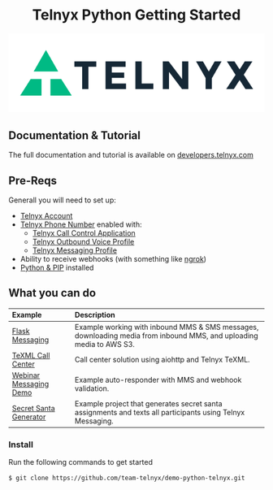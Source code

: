 <div align="center">

# Telnyx Python Getting Started

![Telnyx](logo-dark.png)

</div>

## Documentation & Tutorial

The full documentation and tutorial is available on [developers.telnyx.com](https://developers.telnyx.com/docs/v2/development/dev-env-setup?lang=dotnet&utm_source=referral&utm_medium=github_referral&utm_campaign=cross-site-link)

## Pre-Reqs

Generall you will need to set up:

* [Telnyx Account](https://telnyx.com/sign-up?utm_source=referral&utm_medium=github_referral&utm_campaign=cross-site-link)
* [Telnyx Phone Number](https://portal.telnyx.com/#/app/numbers/my-numbers?utm_source=referral&utm_medium=github_referral&utm_campaign=cross-site-link) enabled with:
  * [Telnyx Call Control Application](https://portal.telnyx.com/#/app/call-control/applications?utm_source=referral&utm_medium=github_referral&utm_campaign=cross-site-link)
  * [Telnyx Outbound Voice Profile](https://portal.telnyx.com/#/app/outbound-profiles?utm_source=referral&utm_medium=github_referral&utm_campaign=cross-site-link)
  * [Telnyx Messaging Profile](https://portal.telnyx.com/#/app/messaging)
* Ability to receive webhooks (with something like [ngrok](https://developers.telnyx.com/docs/v2/development/ngrok?utm_source=referral&utm_medium=github_referral&utm_campaign=cross-site-link))
* [Python & PIP](https://developers.telnyx.com/docs/v2/development/dev-env-setup?lang=python&utm_source=referral&utm_medium=github_referral&utm_campaign=cross-site-link) installed

## What you can do

| Example                                          | Description                                                                                                         |
|:-------------------------------------------------|:--------------------------------------------------------------------------------------------------------------------|
| [Flask Messaging](flask-messaging)               | Example working with inbound MMS & SMS messages, downloading media from inbound MMS, and uploading media to AWS S3. |
| [TeXML Call Center](call-center-texml)           | Call center solution using aiohttp and Telnyx TeXML.                                                                |
| [Webinar Messaging Demo](webinar-messaging-demo) | Example auto-responder with MMS and webhook validation.                                                             |
| [Secret Santa Generator](flask-secret-santa)     | Example project that generates secret santa assignments and texts all participants using Telnyx Messaging.          |

### Install

Run the following commands to get started

```
$ git clone https://github.com/team-telnyx/demo-python-telnyx.git
```
